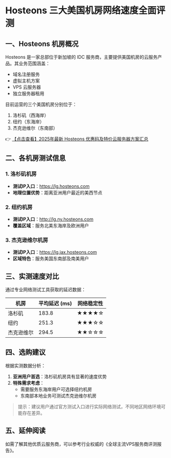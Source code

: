 # Hosteons 三大美国机房网络速度全面评测

## 一、Hosteons 机房概况

Hosteons 是一家总部位于新加坡的 IDC 服务商，主要提供美国机房的云服务产品。其业务范围涵盖：

- 域名注册服务
- 虚拟主机方案
- VPS 云服务器
- 独立服务器租用

目前运营的三个美国机房分别位于：
1. 洛杉矶（西海岸）
2. 纽约（东海岸）
3. 杰克逊维尔（东南部）

👉 [【点击查看】2025年最新 Hosteons 优惠码及特价云服务器方案汇总](https://bit.ly/hosteons)

## 二、各机房测试信息

### 1. 洛杉矶机房
- **测试IP入口**：https://lg.hosteons.com
- **地理位置优势**：距离亚洲用户最近的美西节点

### 2. 纽约机房
- **测试IP入口**：http://lg.ny.hosteons.com
- **覆盖区域**：服务北美东海岸及欧洲用户

### 3. 杰克逊维尔机房
- **测试IP入口**：https://lg.jax.hosteons.com
- **区域特色**：服务美国东南部及南美用户

## 三、实测速度对比

通过专业网络测试工具获取的延迟数据：

| 机房         | 平均延迟 (ms) | 网络稳定性 |
|--------------|--------------|------------|
| 洛杉矶       | 183.8        | ★★★★☆      |
| 纽约         | 251.3        | ★★★☆☆      |
| 杰克逊维尔   | 294.5        | ★★☆☆☆      |

## 四、选购建议

根据实测数据分析：
1. **亚洲用户首选**：洛杉矶机房具有显著的速度优势
2. **特殊需求考虑**：
   - 需要服务东海岸用户可选择纽约机房
   - 东南部本地业务可测试杰克逊维尔机房

> 提示：建议用户通过官方测试入口进行实际网络测试，不同地区网络环境可能存在差异。

## 五、延伸阅读

如需了解其他优质云服务商，可以参考行业权威的《全球主流VPS服务商评测报告》。